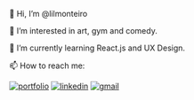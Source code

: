👋 Hi, I’m @lilmonteiro

👀 I’m interested in art, gym and comedy.

🌱 I’m currently learning React.js and UX Design.

📫 How to reach me: 
  
[![portfolio](https://img.shields.io/badge/my_portfolio-000?style=for-the-badge&logo=ko-fi&logoColor=white)](https://www.behance.net/lilmonteiro )
[![linkedin](https://img.shields.io/badge/linkedin-0A66C2?style=for-the-badge&logo=linkedin&logoColor=white)](https://www.linkedin.com/in/liandramonteiro/ )
[![gmail](https://img.shields.io/badge/twitter-1DA1F2?style=for-the-badge&logo=gmail&logoColor=white)](happinessproducoes@gmail.com)


<!---
lilmonteiro/lilmonteiro is a ✨ special ✨ repository because its `README.md` (this file) appears on your GitHub profile.
You can click the Preview link to take a look at your changes.
--->
